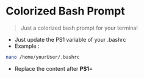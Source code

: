 # Colorized Bash Prompt

> Just a colorized bash prompt for your terminal

* Just update the PS1 variable of your .bashrc
* Example :

```bash
nano /home/yourUser/.bashrc
```
* Replace the content after **PS1=**
